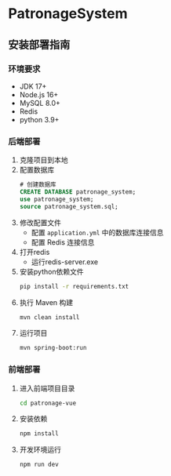 # PatronageSystem

## 安装部署指南

### 环境要求
- JDK 17+
- Node.js 16+
- MySQL 8.0+
- Redis
- python 3.9+
### 后端部署
1. 克隆项目到本地
2. 配置数据库
   ```sql
   # 创建数据库
   CREATE DATABASE patronage_system;
   use patronage_system;
   source patronage_system.sql;
   ```
3. 修改配置文件
   - 配置 `application.yml` 中的数据库连接信息
   - 配置 Redis 连接信息
4. 打开redis
   - 运行redis-server.exe
5. 安装python依赖文件
   ```bash
   pip install -r requirements.txt
   ```
6. 执行 Maven 构建
   ```bash
   mvn clean install
   ```
7. 运行项目
   ```bash
   mvn spring-boot:run
   ```

### 前端部署
1. 进入前端项目目录
   ```bash
   cd patronage-vue
   ```
2. 安装依赖
   ```bash
   npm install
   ```
3. 开发环境运行
   ```bash
   npm run dev
   ```
